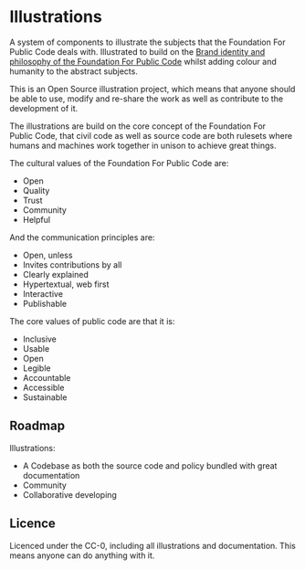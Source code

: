 # Illustrations

A system of components to illustrate the subjects that the Foundation For Public Code deals with. Illustrated to build on the [Brand identity and philosophy of the Foundation For Public Code](https://brand.publiccode.net/) whilst adding colour and humanity to the abstract subjects.

This is an Open Source illustration project, which means that anyone should be able to use, modify and re-share the work as well as contribute to the development of it.

The illustrations are build on the core concept of the Foundation For Public Code, that civil code as well as source code are both rulesets where humans and machines work together in unison to achieve great things.

The cultural values of the Foundation For Public Code are:

* Open
* Quality
* Trust
* Community
* Helpful

And the communication principles are:

* Open, unless
* Invites contributions by all
* Clearly explained
* Hypertextual, web first
* Interactive
* Publishable

The core values of public code are that it is:

* Inclusive
* Usable
* Open
* Legible
* Accountable
* Accessible
* Sustainable



## Roadmap

Illustrations:
* A Codebase as both the source code and policy bundled with great documentation
* Community
* Collaborative developing

## Licence

Licenced under the CC-0, including all illustrations and documentation. This means anyone can do anything with it.
